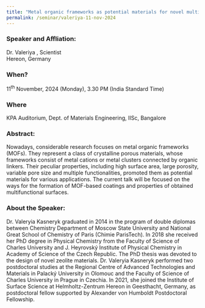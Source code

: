 ```yaml
---
title: "Metal organic frameworks as potential materials for novel multifunctional coatings (11/11/24)"
permalink: /seminar/valeriya-11-nov-2024
---
```

### Speaker and Affliation:
Dr. Valeriya , Scientist<br>
Hereon, Germany 

### When?
11<sup>th</sup> November, 2024 (Monday), 3.30 PM (India Standard Time)

### Where
KPA Auditorium, Dept. of Materials Engineering, IISc, Bangalore

### Abstract: 

Nowadays, considerable research focuses on metal organic frameworks (MOFs). They represent a class of crystalline porous materials, whose frameworks consist of metal cations or metal clusters connected by organic linkers. Their peculiar properties, including high surface area, large porosity, variable pore size and multiple functionalities, promoted them as potential materials for various applications. The current talk will be focused on the ways for the formation of MOF-based coatings and properties of obtained multifunctional surfaces.

 
### About the Speaker: 

Dr. Valeryia Kasneryk graduated in 2014 in the program of double diplomas between Chemistry Department of Moscow State University and National Great School of Chemistry of Paris (Chimie ParisTech). In 2018 she received her PhD degree in Physical Chemistry from the Faculty of Science of Charles University and J. Heyrovský Institute of Physical Chemistry in Academy of Science of the Czech Republic. The PhD thesis was devoted to the design of novel zeolite materials. Dr. Valeryia Kasneryk performed two postdoctoral studies at the Regional Centre of Advanced Technologies and Materials in Palacký University in Olomouc and the Faculty of Science of Charles University in Prague in Czechia. In 2021, she joined the Institute of Surface Science at Helmholtz-Zentrum Hereon in Geesthacht, Germany, as postdoctoral fellow supported by Alexander von Humboldt Postdoctoral Fellowship.